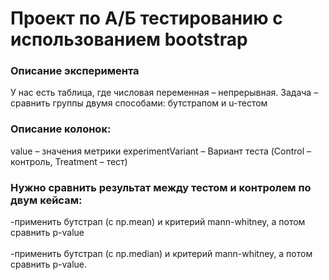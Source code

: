 # Проект по А/Б тестированию с использованием bootstrap
### Описание эксперимента
У нас есть таблица, где числовая переменная – непрерывная. 
Задача – сравнить группы двумя способами: бутстрапом и u-тестом

### Описание колонок:
value – значения метрики
experimentVariant – Вариант теста (Control – контроль, Treatment – тест)

### Нужно сравнить результат между тестом и контролем по двум кейсам:
-применить бутстрап (с np.mean) и критерий mann-whitney, а потом сравнить p-value  
<br/>
-применить бутстрап (с np.median) и критерий mann-whitney, а потом сравнить p-value.
